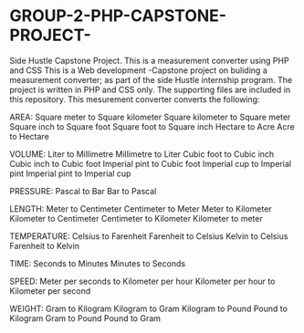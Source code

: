# GROUP-2-PHP-CAPSTONE-PROJECT-

Side Hustle Capstone Project. 
This is a measurement converter using PHP and CSS 
This is a Web development -Capstone project on buliding a measurement converter; as part of the side Hustle internship program. 
The project is written in PHP and CSS only. 
The supporting files are included in this repository.
This mesurement converter converts the following:

AREA:
Square meter to Square kilometer
Square kilometer to Square meter
Square inch to Square foot
Square foot to Square inch
Hectare to Acre
Acre to Hectare

VOLUME:
Liter to Millimetre
Millimetre to Liter
Cubic foot to Cubic inch
Cubic inch to Cubic foot
Imperial pint to Cubic foot
Imperial cup to Imperial pint
Imperial pint to Imperial cup

PRESSURE:
Pascal to Bar
Bar to Pascal

LENGTH:
Meter to Centimeter
Centimeter to Meter
Meter to Kilometer
Kilometer to Centimeter
Centimeter to Kilometer
Kilometer to meter

TEMPERATURE:
Celsius to Farenheit
Farenheit to Celsius
Kelvin to Celsius
Farenheit to Kelvin

TIME:
Seconds to Minutes
Minutes to Seconds

SPEED:
Meter per seconds to Kilometer per hour
Kilometer per hour to Kilometer per second

WEIGHT:
Gram to Kilogram
Kilogram to Gram
Kilogram to Pound
Pound to Kilogram
Gram to Pound
Pound to Gram
